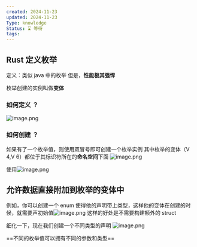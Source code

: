 ```yaml
---
created: 2024-11-23
updated: 2024-11-23
Type: knowledge
Status: ⌛️ 等待
tags:
---
```

## Rust 定义枚举


定义：类似 java 中的枚举
但是，**性能极其强悍**

枚举创建的实例叫做**变体**


### 如何定义 ？
![image.png](https://obsidian-pic-1317906728.cos.ap-nanjing.myqcloud.com/obsidian/20241201012359.png)


### 如何创建 ？
如果有了一个枚举值，则使用双冒号即可创建一个枚举实例
其中枚举的变体（V 4,V 6）都位于其标识符所在的**命名空间**下面
![image.png](https://obsidian-pic-1317906728.cos.ap-nanjing.myqcloud.com/obsidian/20241201012652.png)


使用![image.png](https://obsidian-pic-1317906728.cos.ap-nanjing.myqcloud.com/obsidian/20241201013216.png)

## 允许数据直接附加到枚举的变体中

例如，你可以创建一个 enum 使得他的声明带上类型，这样他的变体在创建的时候，就需要声初始值![image.png](https://obsidian-pic-1317906728.cos.ap-nanjing.myqcloud.com/obsidian/20241201013544.png)
这样的好处是不需要构建额外的 struct


细化一下，现在我们创建一个不同类型的声明
![image.png](https://obsidian-pic-1317906728.cos.ap-nanjing.myqcloud.com/obsidian/20241201013735.png)

==不同的枚举值可以拥有不同的参数和类型==